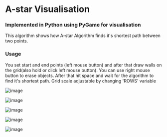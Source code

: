 # A-star Visualisation
### Implemented in Python using PyGame for visualisation
This algorithm shows how A-star Algorithm finds it's shortest path between two points.
### Usage
You set start and end points (left mouse button) and after that draw walls on the grid(also hold or click left mouse button). You can use right mouse button to erase objects. After that hit space and wait for the algorithm to find it's shortest path.
Grid scale adjustable by changing 'ROWS' variable

![image](https://user-images.githubusercontent.com/78169141/160517429-9db01d0b-0de3-48af-8202-e85451b2b72a.png)

![image](https://user-images.githubusercontent.com/78169141/160517458-0555ea3e-ff54-4dc2-a612-8939848823e4.png)

![image](https://user-images.githubusercontent.com/78169141/160517510-7e8ac3ce-be89-494a-bb90-cb0e70a07190.png)

![image](https://user-images.githubusercontent.com/78169141/160518371-a8d5b96f-8150-4555-be52-b0031d039bab.png)

![image](https://user-images.githubusercontent.com/78169141/160518432-e515a0b3-579a-45f1-a404-9b9525f50644.png)


 
